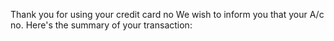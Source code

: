 Thank you for using your credit card no
We wish to inform you that your A/c no.
Here's the summary of your transaction:
